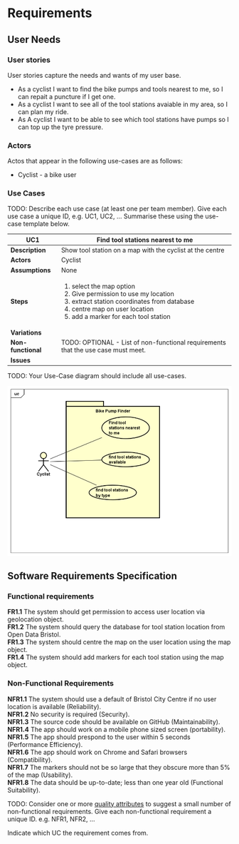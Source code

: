# Requirements

## User Needs

### User stories
User stories capture the needs and wants of my user base.

* As a cyclist I want to find the bike pumps and tools nearest to me, so I can repait a puncture if I get one.
* As a cyclist I want to see all of the tool stations avaiable in my area, so I can plan my ride.
* As A cyclist I want to be able to see which tool stations have pumps so I can top up the tyre pressure.

### Actors
Actos that appear in the following use-cases are as follows:

* Cyclist - a bike user

### Use Cases
TODO: Describe each use case (at least one per team member).
    Give each use case a unique ID, e.g. UC1, UC2, ...
    Summarise these using the use-case template below.

| UC1 | Find tool stations nearest to me | 
| -------------------------------------- | ------------------- |
| **Description** | Show tool station on a map with the cyclist at the centre |
| **Actors** | Cyclist |
| **Assumptions** | None
| **Steps** | <ol><li>select the map option</li><li>Give permission to use my location</li><li>extract station coordinates from database</li><li>centre map on user location</li><li>add a marker for each tool station</li></ol> |
| **Variations** |  |
| **Non-functional** | TODO: OPTIONAL - List of non-functional requirements that the use case must meet. |
| **Issues** |  |


TODO: Your Use-Case diagram should include all use-cases.

![Insert your Use-Case Diagram Here](images/use-case.png)

## Software Requirements Specification
### Functional requirements

**FR1.1**	The system should get permission to access user location via geolocation object.<br>
**FR1.2**	The system should query the database for tool station location from Open Data Bristol.<br>
**FR1.3**	The system should centre the map on the user location using the map object.<br>
**FR1.4**	The system should add markers for each tool station using the map object.<br>



### Non-Functional Requirements

**NFR1.1** The system should use a default of Bristol City Centre if no user location is available (Reliability).<br>
**NFR1.2** No security is required (Security).<br>
**NFR1.3** The source code should be available on GitHub (Maintainability).<br>
**NFR1.4** The app should work on a mobile phone sized screen (portability).<br>
**NFR1.5** The app should prespond to the user within 5 seconds (Performance Efficiency).<br>
**NFR1.6** The app should work on Chrome and Safari browsers (Compatibility).<br>
**NFR1.7** The markers should not be so large that they obscure more than 5% of the map (Usability).<br>
**NFR1.8** The data should be up-to-date; less than one year old (Functional Suitability).<br>



TODO: Consider one or more [quality attributes](https://en.wikipedia.org/wiki/ISO/IEC_9126) to suggest a small number of non-functional requirements.
Give each non-functional requirement a unique ID. e.g. NFR1, NFR2, ...

Indicate which UC the requirement comes from.
